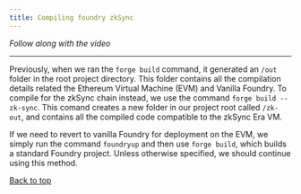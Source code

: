 ```yaml
---
title: Compiling foundry zkSync
---
```


_Follow along with the video_

---
<a name="top"></a>
Previously, when we ran the `forge build` command, it generated an `/out` folder in the root project directory. This folder contains all the compilation details related the Ethereum Virtual Machine (EVM) and Vanilla Foundry. To compile for the zkSync chain instead, we use the command `forge build --zk-sync`. This comand creates a new folder in our project root called `/zk-out`, and contains all the compiled code compatible to the zkSync Era VM.

If we need to revert to vanilla Foundry for deployment on the EVM, we simply run the command `foundryup` and then use `forge build`, which builds a standard Foundry project. Unless otherwise specified, we should continue using this method.

[Back to top](#top)